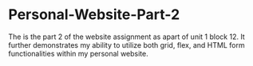 # Personal-Website-Part-2
The is the part 2 of the website assignment as apart of unit 1 block 12. It further demonstrates my ability to utilize both grid, flex, and HTML form functionalities within my personal website.
